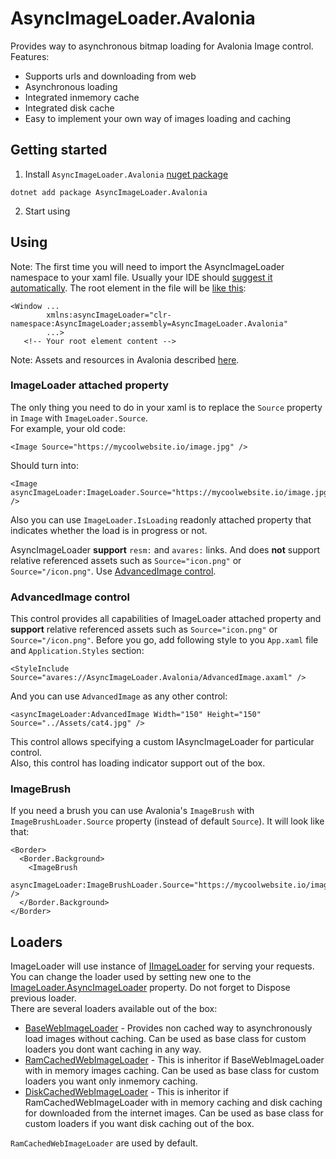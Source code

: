 # AsyncImageLoader.Avalonia

Provides way to asynchronous bitmap loading for Avalonia Image control.  
Features:
- Supports urls and downloading from web
- Asynchronous loading
- Integrated inmemory cache
- Integrated disk cache
- Easy to implement your own way of images loading and caching

## Getting started

1. Install `AsyncImageLoader.Avalonia` [nuget package](https://www.nuget.org/packages/AsyncImageLoader.Avalonia/)
```
dotnet add package AsyncImageLoader.Avalonia
```
2. Start using

## Using

Note: The first time you will need to import the AsyncImageLoader namespace to your xaml file. Usually your IDE should [suggest it automatically](https://user-images.githubusercontent.com/29896317/140953397-00028365-5b93-4e6c-b470-094a555870c8.png). The root element in the file will be [like this](https://github.com/AvaloniaUtils/AsyncImageLoader.Avalonia/blob/master/AsyncImageLoader.Avalonia.Demo/Views/MainWindow.axaml#L6):
```xaml
<Window ...
        xmlns:asyncImageLoader="clr-namespace:AsyncImageLoader;assembly=AsyncImageLoader.Avalonia"
        ...>
   <!-- Your root element content -->
```
Note: Assets and resources in Avalonia described [here](https://docs.avaloniaui.net/docs/getting-started/assets).

### ImageLoader attached property
The only thing you need to do in your xaml is to replace the `Source` property in `Image` with `ImageLoader.Source`.  
For example, your old code:  
```xaml
<Image Source="https://mycoolwebsite.io/image.jpg" />
``` 
Should turn into:
```xaml
<Image asyncImageLoader:ImageLoader.Source="https://mycoolwebsite.io/image.jpg" />
```
Also you can use `ImageLoader.IsLoading` readonly attached property that indicates whether the load is in progress or not.

AsyncImageLoader **support** `resm:` and `avares:` links.
And does **not** support relative referenced assets such as `Source="icon.png"` or `Source="/icon.png"`. Use [AdvancedImage control](#advancedimage-control).

### AdvancedImage control
This control provides all capabilities of ImageLoader attached property and **support** relative referenced assets such as `Source="icon.png"` or `Source="/icon.png"`.
Before you go, add following style to you `App.xaml` file and `Application.Styles` section:
```xaml
<StyleInclude Source="avares://AsyncImageLoader.Avalonia/AdvancedImage.axaml" />
```
And you can use `AdvancedImage` as any other control:
```xaml
<asyncImageLoader:AdvancedImage Width="150" Height="150" Source="../Assets/cat4.jpg" />
```
This control allows specifying a custom IAsyncImageLoader for particular control.  
Also, this control has loading indicator support out of the box.

### ImageBrush
If you need a brush you can use Avalonia's `ImageBrush` with `ImageBrushLoader.Source` property (instead of default `Source`). It will look like that:
```xaml
<Border>
  <Border.Background>
    <ImageBrush
      asyncImageLoader:ImageBrushLoader.Source="https://mycoolwebsite.io/image.jpg" />
  </Border.Background>
</Border>
```

## Loaders
ImageLoader will use instance of [IImageLoader](https://github.com/AvaloniaUtils/AsyncImageLoader.Avalonia/blob/master/AsyncImageLoader.Avalonia/IAsyncImageLoader.cs) for serving your requests.  
You can change the loader used by setting new one to the [ImageLoader.AsyncImageLoader](https://github.com/AvaloniaUtils/AsyncImageLoader.Avalonia/blob/master/AsyncImageLoader.Avalonia/ImageLoader.cs#L10) property. Do not forget to Dispose previous loader.  
There are several loaders available out of the box: 
- [BaseWebImageLoader](https://github.com/AvaloniaUtils/AsyncImageLoader.Avalonia/blob/master/AsyncImageLoader.Avalonia/Loaders/BaseCachedWebImageLoader.cs) - Provides non cached way to asynchronously load images without caching. Can be used as base class for custom loaders you dont want caching in any way.
- [RamCachedWebImageLoader](https://github.com/AvaloniaUtils/AsyncImageLoader.Avalonia/blob/master/AsyncImageLoader.Avalonia/Loaders/RamCachedWebImageLoader.cs) - This is inheritor if BaseWebImageLoader with in memory images caching. Can be used as base class for custom loaders you want only inmemory caching.
- [DiskCachedWebImageLoader](https://github.com/AvaloniaUtils/AsyncImageLoader.Avalonia/blob/master/AsyncImageLoader.Avalonia/Loaders/DiskCachedWebImageLoader.cs) - This is inheritor if RamCachedWebImageLoader with in memory caching and disk caching for downloaded from the internet images. Can be used as base class for custom loaders if you want disk caching out of the box.

`RamCachedWebImageLoader` are used by default.
